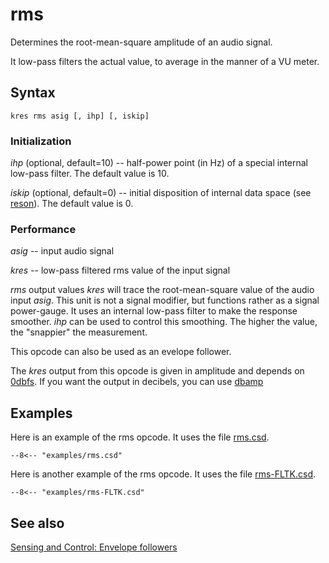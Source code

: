 <!--
id:rms
category:Instrument Control:Sensing and Control
-->
# rms
Determines the root-mean-square amplitude of an audio signal.

It low-pass filters the actual value, to average in the manner of a VU meter.

## Syntax
``` csound-orc
kres rms asig [, ihp] [, iskip]
```

### Initialization

_ihp_ (optional, default=10) -- half-power point (in Hz) of a special internal low-pass filter. The default value is 10.

_iskip_ (optional, default=0) -- initial disposition of internal data space (see [reson](../../opcodes/reson)). The default value is 0.

### Performance

_asig_ -- input audio signal

_kres_ -- low-pass filtered rms value of the input signal

_rms_ output values _kres_ will trace the root-mean-square value of the audio input _asig_. This unit is not a signal modifier, but functions rather as a signal power-gauge. It uses an internal low-pass filter to make the response smoother. _ihp_ can be used to control this smoothing. The higher the value, the "snappier" the measurement.

This opcode can also be used as an evelope follower.

The _kres_ output from this opcode is given in amplitude and depends on [0dbfs](../../opcodes/0dbfs). If you want the output in decibels, you can use [dbamp](../../opcodes/dbamp)

## Examples

Here is an example of the rms opcode. It uses the file [rms.csd](../../examples/rms.csd).

``` csound-csd title="Example of the rms opcode." linenums="1"
--8<-- "examples/rms.csd"
```

Here is another example of the rms opcode. It uses the file [rms-FLTK.csd](../../examples/rms-FLTK.csd).

``` csound-csd title="Advanced example of the rms opcode." linenums="1"
--8<-- "examples/rms-FLTK.csd"
```

## See also

[Sensing and Control: Envelope followers](../../control/sensing)
